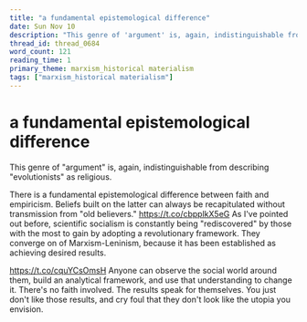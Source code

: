 ```yaml
---
title: "a fundamental epistemological difference"
date: Sun Nov 10
description: "This genre of 'argument' is, again, indistinguishable from describing 'evolutionists' as religious."
thread_id: thread_0684
word_count: 121
reading_time: 1
primary_theme: marxism_historical materialism
tags: ["marxism_historical materialism"]
---
```


# a fundamental epistemological difference

This genre of "argument" is, again, indistinguishable from describing "evolutionists" as religious.

There is a fundamental epistemological difference between faith and empiricism. Beliefs built on the latter can always be recapitulated without transmission from "old believers." https://t.co/cbpplkX5eG As I've pointed out before, scientific socialism is constantly being "rediscovered" by those with the most to gain by adopting a revolutionary framework. They converge on of Marxism-Leninism, because it has been established as achieving desired results.

https://t.co/cquYCsOmsH Anyone can observe the social world around them, build an analytical framework, and use that understanding to change it. There's no faith involved. The results speak for themselves. You just don't like those results, and cry foul that they don't look like the utopia you envision.